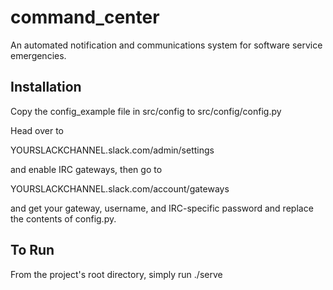 # command_center
An automated notification and communications system for software service emergencies.

## Installation
Copy the config_example file in src/config to src/config/config.py

Head over to

YOURSLACKCHANNEL.slack.com/admin/settings

and enable IRC gateways, then go to

YOURSLACKCHANNEL.slack.com/account/gateways

and get your gateway, username, and IRC-specific password and replace the contents
of config.py.

## To Run
From the project's root directory, simply run ./serve
